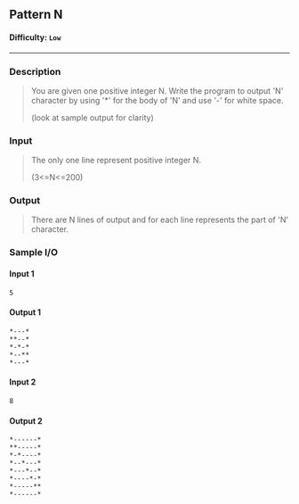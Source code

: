 ##  Pattern N  

#### Difficulty: `Low`

- - -

### Description

> You are given one positive integer N. Write the program to output 'N' character by using '*' for the body of 'N' and use '-' for white space.
>
> (look at sample output for clarity)

### Input

>The only one line represent positive integer N.
>
>(3<=N<=200)

### Output

> There are N lines of output and for each line represents the part of 'N' character. 

### Sample I/O

#### Input 1

```
5
```

#### Output 1

```
*---*
**--*
*-*-*
*--**
*---*
```



#### Input 2

```
8
```

#### Output 2

```
*------*
**-----*
*-*----*
*--*---*
*---*--*
*----*-*
*-----**
*------*
```

